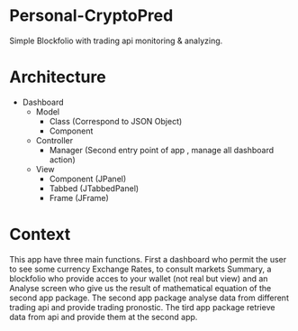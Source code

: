 # Personal-CryptoPred
Simple Blockfolio with trading api monitoring &amp; analyzing.

# Architecture
- Dashboard
  - Model
    - Class (Correspond to JSON Object)
    - Component
  - Controller
    - Manager (Second entry point of app , manage all dashboard action)
  - View
    - Component (JPanel)
    - Tabbed (JTabbedPanel)
    - Frame (JFrame)
    
# Context
This app have three main functions.
First a dashboard who permit the user to see some currency Exchange Rates, to consult markets Summary, a blockfolio who provide acces to your wallet (not real but view) and an Analyse screen who give us the result of mathematical equation of the second app package.
The second app package analyse data from different trading api and provide trading pronostic.
The tird app package retrieve data from api and provide them at the second app.

